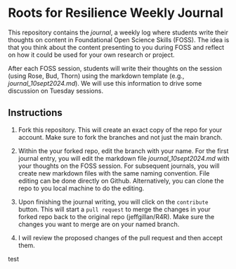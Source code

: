 # Roots for Resilience Weekly Journal

This repository contains the *journal*, a weekly log where students write their thoughts on content in Foundational Open Science Skills (FOSS). The idea is that you think about the content presenting to you during FOSS and reflect on how it could be used for your own research or project. 

After each FOSS session, students will write their thoughts on the session (using Rose, Bud, Thorn) using the markdown template (e.g., *journal_10sept2024.md*). We will use this information to drive some discussion on Tuesday sessions. 

## Instructions

1. Fork this repository. This will create an exact copy of the repo for your account. Make sure to fork the branches and not just the main branch.

2. Within the your forked repo, edit the branch with your name. For the first journal entry, you will edit the markdown file *journal_10sept2024.md* with your thoughts on the FOSS session. For subsequent journals, you will create new markdown files with the same naming convention. File editing can be done directly on Github. Alternatively, you can clone the repo to you local machine to do the editing. 
   
3. Upon finishing the journal writing, you will click on the `contribute` button. This will start a `pull request` to merge the changes in your forked repo back to the original repo (jeffgillan/R4R). Make sure the changes you want to merge are on your named branch.
  
4. I will review the proposed changes of the pull request and then accept them. 


test
